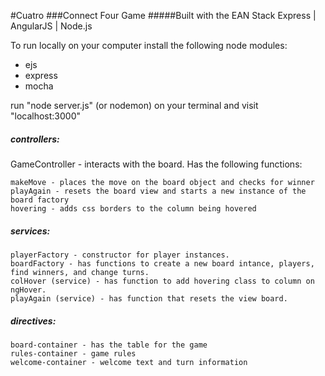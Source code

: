 #Cuatro
###Connect Four Game 
#####Built with the EAN Stack
Express | AngularJS | Node.js 

To run locally on your computer install the following node modules:

* ejs
* express
* mocha

run "node server.js" (or nodemon) on your terminal and visit "localhost:3000"


##### controllers:

GameController - interacts with the board. Has the following functions:
	
	makeMove - places the move on the board object and checks for winner
	playAgain - resets the board view and starts a new instance of the board factory
	hovering - adds css borders to the column being hovered

##### services: 

	playerFactory - constructor for player instances.  
	boardFactory - has functions to create a new board intance, players, find winners, and change turns.
	colHover (service) - has function to add hovering class to column on ngHover. 
	playAgain (service) - has function that resets the view board.

##### directives: 

	board-container - has the table for the game
	rules-container - game rules
	welcome-container - welcome text and turn information





